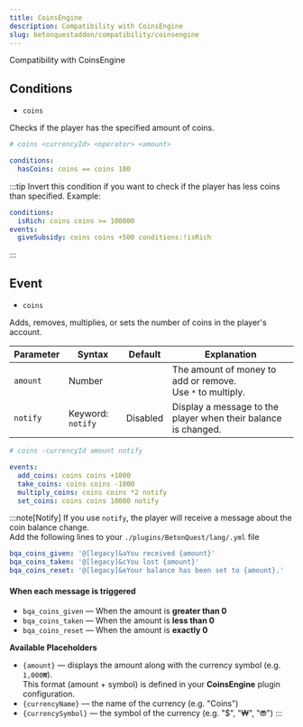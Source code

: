 ```yaml
---
title: CoinsEngine
description: Compatibility with CoinsEngine
slug: betonquestaddon/compatibility/coinsengine
---
```


Compatibility with CoinsEngine

## **Conditions**
- `coins`

Checks if the player has the specified amount of coins.

```yaml
# coins <currencyId> <operator> <amount>

conditions:
  hasCoins: coins == coins 100
```

:::tip
Invert this condition if you want to check if the player has less coins than specified. Example:

```yaml
conditions:
  isRich: coins coins >= 100000
events:
  giveSubsidy: coins coins +500 conditions:!isRich
```
:::

## **Event**
- `coins`

Adds, removes, multiplies, or sets the number of coins in the player's account.

| Parameter | Syntax            | Default  | Explanation                                                    |
|-----------|-------------------|----------|----------------------------------------------------------------|
| `amount`  | Number            |          | The amount of money to add or remove.<br> Use `*` to multiply. |
| `notify`  | Keyword: `notify` | Disabled | Display a message to the player when their balance is changed. |

```yaml
# coins -currencyId amount notify

events:
  add_coins: coins coins +1000
  take_coins: coins coins -1000
  multiply_coins: coins coins *2 notify
  set_coins: coins coins 10000 notify
```

:::note[Notify]
If you use `notify`, the player will receive a message about the coin balance change.\
Add the following lines to your `./plugins/BetonQuest/lang/.yml` file

```yaml
bqa_coins_given: '@[legacy]&aYou received {amount}'
bqa_coins_taken: '@[legacy]&cYou lost {amount}'
bqa_coins_reset: '@[legacy]&eYour balance has been set to {amount}.'
``` 
#### When each message is triggered
* `bqa_coins_given` — When the amount is **greater than 0**
* `bqa_coins_taken` — When the amount is **less than 0**
* `bqa_coins_reset` — When the amount is **exactly 0**

**Available Placeholders**

* `{amount}` — displays the amount along with the currency symbol (e.g. `1,000₩`). <br>
This format (amount + symbol) is defined in your **CoinsEngine** plugin configuration.
* `{currencyName}` — the name of the currency (e.g. "Coins")
* `{currencySymbol}` — the symbol of the currency (e.g. "$", "₩", "⛃")
:::